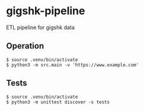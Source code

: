# gigshk-pipeline

ETL pipeline for gigshk data

## Operation

```console
$ source .venv/bin/activate
$ python3 -m src.main -v 'https://www.example.com'
```

## Tests

```console
$ source .venv/bin/activate
$ python3 -m unittest discover -s tests
```
